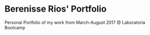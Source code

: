 # Berenisse Rios' Portfolio
Personal Portfolio of my work from March-August 2017 @ Laboratoria Bootcamp
